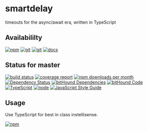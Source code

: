 # smartdelay
timeouts for the async&#x2F;await era, written in TypeScript

## Availabililty
[![npm](https://push.rocks/assets/repo-button-npm.svg)](https://www.npmjs.com/package/smartdelay)
[![git](https://push.rocks/assets/repo-button-git.svg)](https://GitLab.com/pushrocks/smartdelay)
[![git](https://push.rocks/assets/repo-button-mirror.svg)](https://github.com/pushrocks/smartdelay)
[![docs](https://push.rocks/assets/repo-button-docs.svg)](https://pushrocks.gitlab.io/smartdelay/)

## Status for master
[![build status](https://GitLab.com/pushrocks/smartdelay/badges/master/build.svg)](https://GitLab.com/pushrocks/smartdelay/commits/master)
[![coverage report](https://GitLab.com/pushrocks/smartdelay/badges/master/coverage.svg)](https://GitLab.com/pushrocks/smartdelay/commits/master)
[![npm downloads per month](https://img.shields.io/npm/dm/smartdelay.svg)](https://www.npmjs.com/package/smartdelay)
[![Dependency Status](https://david-dm.org/pushrocks/smartdelay.svg)](https://david-dm.org/pushrocks/smartdelay)
[![bitHound Dependencies](https://www.bithound.io/github/pushrocks/smartdelay/badges/dependencies.svg)](https://www.bithound.io/github/pushrocks/smartdelay/master/dependencies/npm)
[![bitHound Code](https://www.bithound.io/github/pushrocks/smartdelay/badges/code.svg)](https://www.bithound.io/github/pushrocks/smartdelay)
[![TypeScript](https://img.shields.io/badge/TypeScript-2.x-blue.svg)](https://nodejs.org/dist/latest-v6.x/docs/api/)
[![node](https://img.shields.io/badge/node->=%206.x.x-blue.svg)](https://nodejs.org/dist/latest-v6.x/docs/api/)
[![JavaScript Style Guide](https://img.shields.io/badge/code%20style-standard-brightgreen.svg)](http://standardjs.com/)

## Usage
Use TypeScript for best in class instellisense.

[![npm](https://push.rocks/assets/repo-header.svg)](https://push.rocks)
